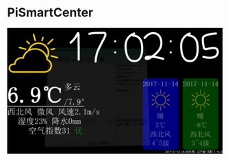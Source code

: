 # PiSmartCenter

![image](https://github.com/to9/PiSmartCenter/blob/master/images/PiSmartCenter.png)

